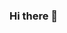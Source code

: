 ### Hi there 👋

<!--
**erknakbs/erknakbs** is a ✨ _special_ ✨ repository because its `README.md` (this file) appears on your GitHub profile.

Here are some ideas to get you started:

- 🔭 I’m currently working on HTML/CSS/REACT/JAVASCRİPT 
- 🌱 I’m currently learning HTML/CSS/REACT
- 💬 Ask me about erkan.akbas@hotmail.com.tr
www.erkanakbas.com.tr
-->
